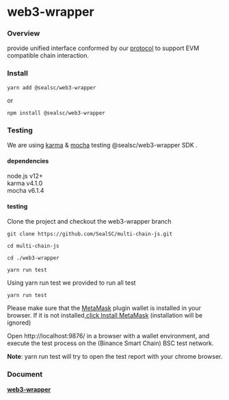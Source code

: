 # web3-wrapper

### Overview

provide unified interface conformed by our [protocol](https://github.com/SealSC/multi-chain-js/tree/main/protocol) to support EVM compatible chain interaction.

### Install

```
yarn add @sealsc/web3-wrapper
```
 or 
```
npm install @sealsc/web3-wrapper
```    

### Testing
We are using [karma](http://karma-runner.github.io/6.3/intro/configuration.html) & [mocha](https://mochajs.org/) testing @sealsc/web3-wrapper SDK .

#### dependencies
node.js v12+   
karma v4.1.0   
mocha v6.1.4   

#### testing

Clone the project and checkout the web3-wrapper branch

```
git clone https://github.com/SealSC/multi-chain-js.git

cd multi-chain-js

cd ./web3-wrapper

yarn run test

```  

Using yarn run test we provided to run all test
```
yarn run test
```
Please make sure that the [MetaMask](https://metamask.io/download.html) plugin wallet is installed in your browser. If it is not installed,[click Install MetaMask](https://chrome.google.com/webstore/detail/metamask/nkbihfbeogaeaoehlefnkodbefgpgknn) (installation will be ignored)   

Open http://localhost:9876/ in a browser with a wallet environment, and execute the test process on the (Binance Smart Chain) BSC test network. 

**Note**: yarn run test will try to open the test report with your chrome browser.

### Document

**[web3-wrapper](https://multi-chain-js-doc.seor.io/en/web3/)**  

